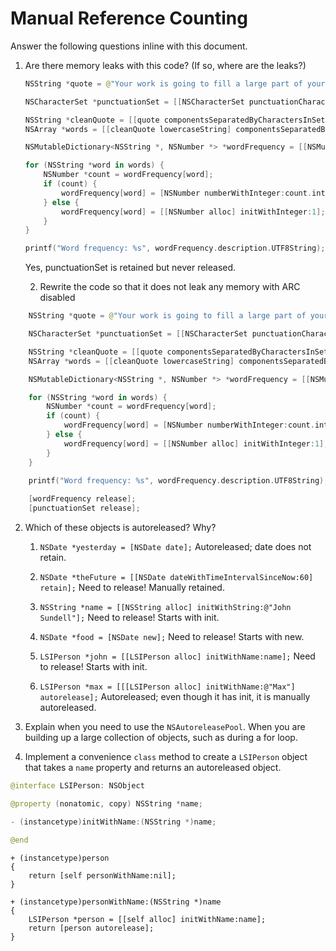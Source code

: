 # Manual Reference Counting

Answer the following questions inline with this document.

1. Are there memory leaks with this code? (If so, where are the leaks?)

	```swift
	NSString *quote = @"Your work is going to fill a large part of your life, and the only way to be truly satisfied is to do what you believe is great work. And the only way to do great work is to love what you do. If you haven't found it yet, keep looking. Don't settle. As with all matters of the heart, you'll know when you find it. - Steve Jobs";

	NSCharacterSet *punctuationSet = [[NSCharacterSet punctuationCharacterSet] retain];

	NSString *cleanQuote = [[quote componentsSeparatedByCharactersInSet:punctuationSet] componentsJoinedByString:@""];
	NSArray *words = [[cleanQuote lowercaseString] componentsSeparatedByString:@" "];

	NSMutableDictionary<NSString *, NSNumber *> *wordFrequency = [[NSMutableDictionary alloc] init];

	for (NSString *word in words) {
		NSNumber *count = wordFrequency[word];
		if (count) {
			wordFrequency[word] = [NSNumber numberWithInteger:count.integerValue + 1];
		} else {
			wordFrequency[word] = [[NSNumber alloc] initWithInteger:1];
		}
	}

	printf("Word frequency: %s", wordFrequency.description.UTF8String);
	```
    Yes, punctuationSet is retained but never released.

	2. Rewrite the code so that it does not leak any memory with ARC disabled
```swift
    NSString *quote = @"Your work is going to fill a large part of your life, and the only way to be truly satisfied is to do what you believe is great work. And the only way to do great work is to love what you do. If you haven't found it yet, keep looking. Don't settle. As with all matters of the heart, you'll know when you find it. - Steve Jobs";

    NSCharacterSet *punctuationSet = [[NSCharacterSet punctuationCharacterSet] retain];

    NSString *cleanQuote = [[quote componentsSeparatedByCharactersInSet:punctuationSet] componentsJoinedByString:@""];
    NSArray *words = [[cleanQuote lowercaseString] componentsSeparatedByString:@" "];

    NSMutableDictionary<NSString *, NSNumber *> *wordFrequency = [[NSMutableDictionary alloc] init];

    for (NSString *word in words) {
        NSNumber *count = wordFrequency[word];
        if (count) {
            wordFrequency[word] = [NSNumber numberWithInteger:count.integerValue + 1];
        } else {
            wordFrequency[word] = [[NSNumber alloc] initWithInteger:1];
        }
    }

    printf("Word frequency: %s", wordFrequency.description.UTF8String);
    
    [wordFrequency release];
    [punctuationSet release];
```

2. Which of these objects is autoreleased?  Why?

	1. `NSDate *yesterday = [NSDate date];`
    Autoreleased; date does not retain.
	
	2. `NSDate *theFuture = [[NSDate dateWithTimeIntervalSinceNow:60] retain];`
    Need to release! Manually retained.
	
	3. `NSString *name = [[NSString alloc] initWithString:@"John Sundell"];`
    Need to release! Starts with init.
	
	4. `NSDate *food = [NSDate new];`
    Need to release! Starts with new.
	
	5. `LSIPerson *john = [[LSIPerson alloc] initWithName:name];`
    Need to release! Starts with init.
	
	6. `LSIPerson *max = [[[LSIPerson alloc] initWithName:@"Max"] autorelease];`
    Autoreleased; even though it has init, it is manually autoreleased.

3. Explain when you need to use the `NSAutoreleasePool`.
When you are building up a large collection of objects, such as during a for loop.

4. Implement a convenience `class` method to create a `LSIPerson` object that takes a `name` property and returns an autoreleased object.

```swift
@interface LSIPerson: NSObject

@property (nonatomic, copy) NSString *name;

- (instancetype)initWithName:(NSString *)name;

@end
```
```
+ (instancetype)person
{
    return [self personWithName:nil];
}

+ (instancetype)personWithName:(NSString *)name
{
    LSIPerson *person = [[self alloc] initWithName:name];
    return [person autorelease];
}
```
